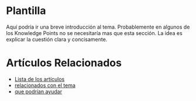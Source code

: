 # Plantilla

Aquí podría ir una breve introducción al tema. Probablemente en algunos
de los Knowledge Points no se necesitaría mas que esta sección. La idea
es explicar la cuestión clara y concisamente.

# Artículos Relacionados

* [Lista de los artículos](/..)
* [relacionados con el tema](/../template)
* [que podrían ayudar](http://gestii.com)
